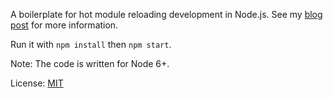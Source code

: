 A boilerplate for hot module reloading development in Node.js. See my [blog
post][b] for more information.

Run it with `npm install` then `npm start`.

Note: The code is written for Node 6+.

License: [MIT](License.txt)

[b]: http://kentor.me/posts/node-js-hot-reloading-development/

